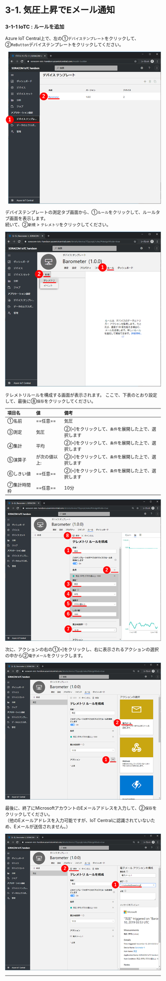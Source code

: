 # 3-1. 気圧上昇でEメール通知

### <a name="3-1-1">3-1-1 IoTC : ルールを追加</a>

Azure IoT Central上で、左の①`デバイステンプレート`をクリックして、②`ReButton`デバイステンプレートをクリックしてください。

![1](img/1.png)

デバイステンプレートの測定タブ画面から、①`ルール`をクリックして、ルールタブ画面を表示します。  
続いて、②`新規` > `テレメトリ`をクリックしてください。

![2](img/2.png)

テレメトリルールを構成する画面が表示されます。
ここで、下表のとおり設定して、最後に⑧`保存`をクリックしてください。

|項目名|値|備考|
|:--|:--|:--|
|①名前|==任意==|気圧|
|③測定|気圧|②[`+`]をクリックして、`条件`を展開した上で、選択します|
|④集計|平均|②[`+`]をクリックして、`条件`を展開した上で、選択します|
|⑤演算子|が次の値以上:|②[`+`]をクリックして、`条件`を展開した上で、選択します|
|⑥しきい値|==任意==|②[`+`]をクリックして、`条件`を展開した上で、選択します|
|⑦集計時間枠|==任意==|10分|

![3](img/3.png)

次に、アクションの右の①[`+`]をクリックし、右に表示されるアクションの選択の中から②`電子メール`をクリックします。  

![4](img/4.png)

最後に、終了にMicrosoftアカウントのEメールアドレスを入力して、②`保存`をクリックしてください。  
（他のEメールアドレスを入力可能ですが、IoT Centralに認識されていないため、Eメールが送信されません。）

![5](img/5.png)

---
